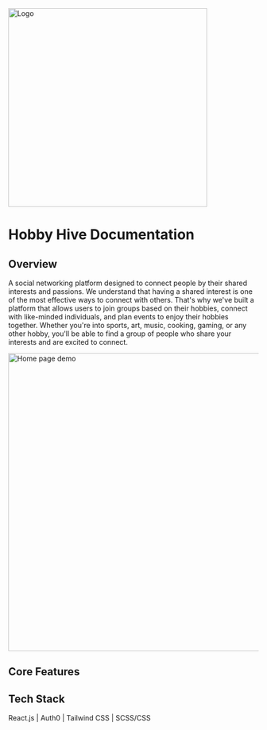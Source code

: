 <img width='400' height='autp' src='https://i.imgur.com/5XPAG62.png' alt='Logo'>

# Hobby Hive Documentation

## Overview
A social networking platform designed to connect people by their shared interests and passions.
We understand that having a shared interest is one of the most effective ways to connect with others. That's why we've built a platform that allows users to join groups based on their hobbies, connect with like-minded individuals, and plan events to enjoy their hobbies together. Whether you're into sports, art, music, cooking, gaming, or any other hobby, you'll be able to find a group of people who share your interests and are excited to connect.

<img width='600' height='auto' src='https://i.imgur.com/OgCIqbG.gif' alt='Home page demo '>

## Core Features

## Tech Stack
React.js | Auth0 | Tailwind CSS | SCSS/CSS
